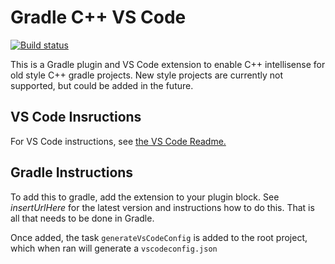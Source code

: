 # Gradle C++ VS Code

[![Build status](https://ci.appveyor.com/api/projects/status/70287abkmu24tgou/branch/master?svg=true)](https://ci.appveyor.com/project/ThadHouse/gradle-cpp-vscode/branch/master)

This is a Gradle plugin and VS Code extension to enable C++ intellisense for old style C++ gradle projects. New style projects are currently not supported, but could be added in the future.

## VS Code Insructions
For VS Code instructions, see [the VS Code Readme.](extension/README.md)

## Gradle Instructions
To add this to gradle, add the extension to your plugin block. See _insertUrlHere_ for the latest version and instructions how to do this. That is all that needs to be done in Gradle.

Once added, the task `generateVsCodeConfig` is added to the root project, which when ran will generate a `vscodeconfig.json` 
